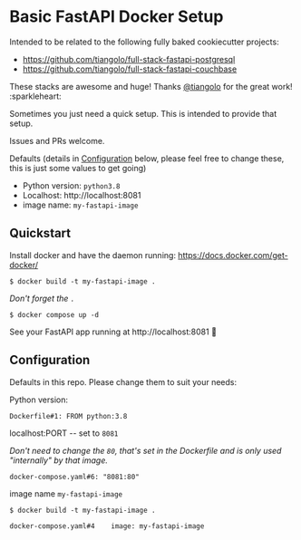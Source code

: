 # Basic FastAPI Docker Setup

Intended to be related to the following fully baked cookiecutter projects:

* https://github.com/tiangolo/full-stack-fastapi-postgresql 
* https://github.com/tiangolo/full-stack-fastapi-couchbase

These stacks are awesome and huge! Thanks [@tiangolo](https://github.com/tiangolo/) for the great work! :sparkleheart:

Sometimes you just need a quick setup. This is intended to provide that setup.

Issues and PRs welcome.

Defaults (details in [Configuration](#configuration) below, please feel free to change these, this is just some values to get going)

* Python version: `python3.8`
* Localhost: http://localhost:8081
* image name: `my-fastapi-image`


## Quickstart

Install docker and have the daemon running: https://docs.docker.com/get-docker/

    $ docker build -t my-fastapi-image .

_Don't forget the `.`_


    $ docker compose up -d

See your FastAPI app running at http://localhost:8081 :tada:


## Configuration

Defaults in this repo. Please change them to suit your needs:

Python version:

    Dockerfile#1: FROM python:3.8

localhost:PORT -- set to `8081`

_Don't need to change the `80`, that's set in the Dockerfile and is only used "internally" by that image._

    docker-compose.yaml#6: "8081:80"


image name `my-fastapi-image`

    $ docker build -t my-fastapi-image .

    docker-compose.yaml#4    image: my-fastapi-image
